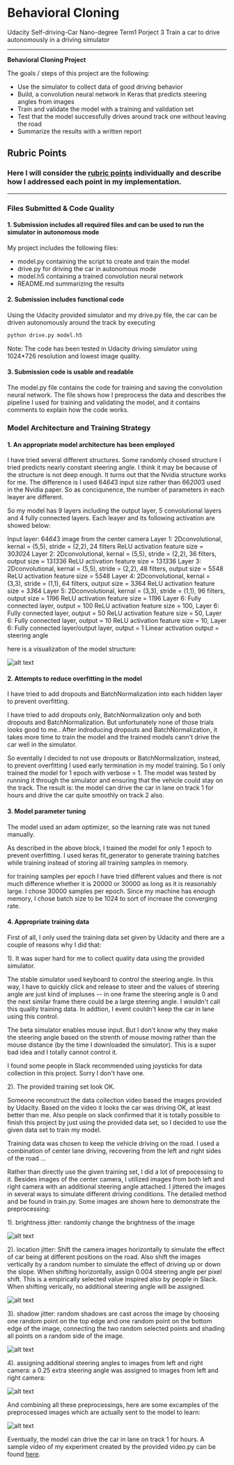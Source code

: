 # **Behavioral Cloning** 

Udacity Self-driving-Car Nano-degree Term1 Porject 3
Train a car to drive autonomously in a driving simulator

---

**Behavioral Cloning Project**

The goals / steps of this project are the following:
* Use the simulator to collect data of good driving behavior
* Build, a convolution neural network in Keras that predicts steering angles from images
* Train and validate the model with a training and validation set
* Test that the model successfully drives around track one without leaving the road
* Summarize the results with a written report

[//]: # (Image References)

[image1]: ./output_images/bright_jitter.png "brightjitter"
[image2]: ./output_images/locationjitter.png "locationjitter"
[image3]: ./output_images/shadowjitter.png "shadowjitter"
[image4]: ./output_images/left_center_right.png "leftright"
[image5]: ./output_images/trainingsample.png "trainingsample"
[image6]: ./output_images/model.png "model"

## Rubric Points
### Here I will consider the [rubric points](https://review.udacity.com/#!/rubrics/432/view) individually and describe how I addressed each point in my implementation.  

---
### Files Submitted & Code Quality

#### 1. Submission includes all required files and can be used to run the simulator in autonomous mode

My project includes the following files:
* model.py containing the script to create and train the model
* drive.py for driving the car in autonomous mode
* model.h5 containing a trained convolution neural network 
* README.md summarizing the results

#### 2. Submission includes functional code
Using the Udacity provided simulator and my drive.py file, the car can be driven autonomously around the track by executing 
```sh
python drive.py model.h5
```

Note: The code has been tested in Udacity driving simulator using 1024*726 resolution and lowest image quality.

#### 3. Submission code is usable and readable

The model.py file contains the code for training and saving the convolution neural network. The file shows how I preprocess the data and describes the pipeline I used for training and validating the model, and it contains comments to explain how the code works.

### Model Architecture and Training Strategy

#### 1. An appropriate model architecture has been employed

I have tried several different structures. Some randomly chosed structure I tried predicts nearly constant steering angle. I think it may be because of the structure is not deep enough. It turns out that the Nvidia structure works for me. The difference is I used 64*64*3 input size rather than 66*200*3 used in the Nvidia paper. So as conciqunence, the number of parameters in each leayer are different. 

So my model has 9 layers including the output layer, 5 convolutional layers and 4 fully connected layers. Each leayer and its following activation are showed below:

Input layer: 64*64*3 image from the center camera
Layer 1: 2Dconvolutional, kernal = (5,5), stride = (2,2), 24 filters
ReLU activation
feature size = 30*30*24
Layer 2: 2Dconvolutional, kernal = (5,5), stride = (2,2), 36 filters, output size = 13*13*36
ReLU activation
feature size = 13*13*36
Layer 3: 2Dconvolutional, kernal = (5,5), stride = (2,2), 48 filters, output size = 5*5*48
ReLU activation
feature size = 5*5*48
Layer 4: 2Dconvolutional, kernal = (3,3), stride = (1,1), 64 filters, output size = 3*3*64
ReLU activation
feature size = 3*3*64
Layer 5: 2Dconvolutional, kernal = (3,3), stride = (1,1), 96 filters, output size = 1*1*96
ReLU activation
feature size = 1*1*96
Layer 6: Fully connected layer, output = 100
ReLU activation
feature size = 100,
Layer 6: Fully connected layer, output = 50
ReLU activation
feature size = 50,
Layer 6: Fully connected layer, output = 10
ReLU activation
feature size = 10,
Layer 6: Fully connected layer/output layer, output = 1
Linear activation
output = steering angle

here is a visualization of the model structure:

![alt text][image6]

#### 2. Attempts to reduce overfitting in the model

I have tried to add dropouts and BatchNormalization into each hidden layer to prevent overfitting.

I have tried to add dropouts only, BatchNormalization only and both dropouts and BatchNormalization. But unfortunately none of those trials looks good to me.. After indroducing dropouts and BatchNormalization, it takes more time to train the model and the trained models cann't drive the car well in the simulator. 

So eventally I decided to not use dropouts or BatchNormalization, instead, to prevent overfitting I used early termination in my model training. So I only trained the model for 1 epoch with verbose = 1. The model was tested by running it through the simulator and ensuring that the vehicle could stay on the track. The result is: the model can drive the car in lane on track 1 for hours and drive the car quite smoothly on track 2 also.

#### 3. Model parameter tuning

The model used an adam optimizer, so the learning rate was not tuned manually.

As described in the above block, I trained the model for only 1 epoch to prevent overfitting.
I used keras fit_generator to generate training batches while training instead of storing all training samples in memory.

for training samples per epoch I have tried different values and there is not much difference whether it is 20000 or 30000 as long as it is reasonably large. I chose 30000 samples per epoch.
Since my machine has enough memory, I chose batch size to be 1024 to sort of increase the converging rate.

#### 4. Appropriate training data

First of all, I only used the training data set given by Udacity and there are a couple of reasons why I did that:

1). It was super hard for me to collect quality data using the provided simulator.

The stable simulator used keyboard to control the steering angle. In this way, I have to quickly click and release to steer and the values of steering angle are just kind of impluses -- in one frame the steering angle is 0 and the next similar frame there could be a large steering angle. I wouldn't call this quality training data. In addtion, I event couldn't keep the car in lane using this control.

The beta simulator enables mouse input. But I don't know why they make the steering angle based on the strenth of mouse moving rather than the mouse distance (by the time I downloaded the simulator). This is a super bad idea and I totally cannot control it.

I found some people in Slack recommended using joysticks for data collection in this project. Sorry I don't have one.

2). The provided training set look OK.

Someone reconstruct the data collection video based the images provided by Udacity. Based on the video it looks the car was driving OK, at least better than me. Also people on slack confirmed that it is totally possible to finish this project by just using the provided data set, so I decided to use the given data set to train my model.

Training data was chosen to keep the vehicle driving on the road. I used a combination of center lane driving, recovering from the left and right sides of the road ... 


Rather than directly use the given training set, I did a lot of prepocessing to it. Besides images of the center camera, I utilized images from both left and right camera with an additional steering angle attached. I jittered the images in several ways to simulate different driving conditions. The detailed method and be found in train.py.
Some images are shown here to demonstrate the preprocessing:

1). brightness jitter: randomly change the brightness of the image
  
![alt text][image1]
  
2). location jitter: Shift the camera images horizontally to simulate the effect of car being at different positions on the road. Also shift the images vertically by a random number to simulate the effect of driving up or down the slope. When shifting horizontally, assign 0.004 steering angle per pixel shift. This is a empirically selected value inspired also by people in Slack. When shifting verically, no additional steering angle will be assigned.

![alt text][image2]
  
3). shadow jitter: random shadows are cast across the image by choosing one random point on the top edge and one random point on the bottom edge of the image, connecting the two random selected points and shading all points on a random side of the image.

![alt text][image3]
  
4). assigning additional steering angles to images from left and right camera: a 0.25 extra steering angle was assigned to images from left and right camera:

![alt text][image4]

And combining all these preprocessings, here are some excamples of the preprocessed images which are actually sent to the model to learn:

![alt text][image5]

Eventually, the model can drive the car in lane on track 1 for hours. A sample video of my experiment created by the provided video.py can be found [here](https://youtu.be/7yXHAyZmDwk).


  

